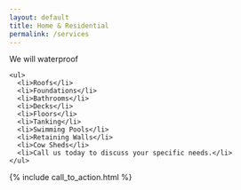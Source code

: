 ```yaml
---
layout: default
title: Home & Residential
permalink: /services
---
```


<div class="text-block">
  <p>
    We will waterproof
    
    <ul>
      <li>Roofs</li>
      <li>Foundations</li>
      <li>Bathrooms</li>
      <li>Decks</li>
      <li>Floors</li>
      <li>Tanking</li>
      <li>Swimming Pools</li>
      <li>Retaining Walls</li>
      <li>Cow Sheds</li>
      <li>Call us today to discuss your specific needs.</li>
    </ul>
  </p>

  {% include call_to_action.html %}
</div>

